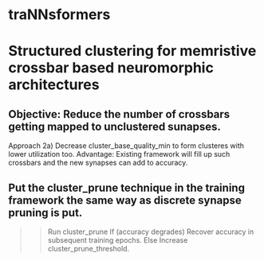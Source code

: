 # traNNsformers
# Structured clustering for memristive crossbar based neuromorphic architectures

## Objective: Reduce the number of crossbars getting mapped to unclustered sunapses.
Approach 2a) Decrease cluster_base_quality_min to form clusteres with lower utilization too.
  Advantage: Existing framework will fill up such crossbars and the new synapses can add to accuracy.
  
## Put the cluster_prune technique in the training framework the same way as discrete synapse pruning is put.
  >> Run cluster_prune
  >> If (accuracy degrades)
        Recover accuracy in subsequent training epochs.
     Else
        Increase cluster_prune_threshold.
